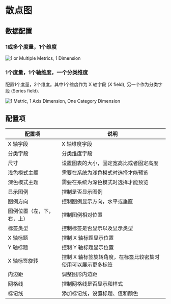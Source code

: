 # 散点图

## 数据配置

### 1或多个度量，1个维度

![1 or Multiple Metrics, 1 Dimension](https://static-docs.nocobase.com/202410091202766.png)

### 1个度量，1个轴维度，一个分类维度

配置1个度量，2个维度。其中1个维度作为 X 轴字段 (X field), 另一个作为分类字段 (Series field).

![1 Metric, 1 Axis Dimension, One Category Dimension](https://static-docs.nocobase.com/202410091202268.png)

## 配置项

| 配置项                     | 说明                                                        |
| -------------------------- | ----------------------------------------------------------- |
| X 轴字段                   | X 轴维度字段                                                |
| 分类字段                   | 分类维度字段                                                |
| 尺寸                       | 设置图表的大小，固定宽高比或者固定高度                      |
| 浅色模式主题               | 需要在系统为浅色模式时选择才能预览                          |
| 深色模式主题               | 需要在系统为深色模式时选择才能预览                          |
| 显示图例                   | 控制是否显示图例                                            |
| 图例方向                   | 控制图例显示方向，水平或垂直                                |
| 图例位置（左，下，右，上） | 控制图例相对位置                                            |
| 标签类型                   | 控制标签是否显示以及显示类型                                |
| X 轴标题                   | 控制 X 轴标题显示位置                                       |
| Y 轴标题                   | 控制 Y 轴标题显示位置                                       |
| X 轴标签旋转               | 控制 X 轴标签旋转角度，在标签比较密集时使用可以展示更多标签 |
| 内边距                     | 调整图形内边距                                              |
| 网格线                     | 控制网格线是否显示和样式                                    |
| 标记线                     | 添加标记线，设置标题、值和颜色                              |

